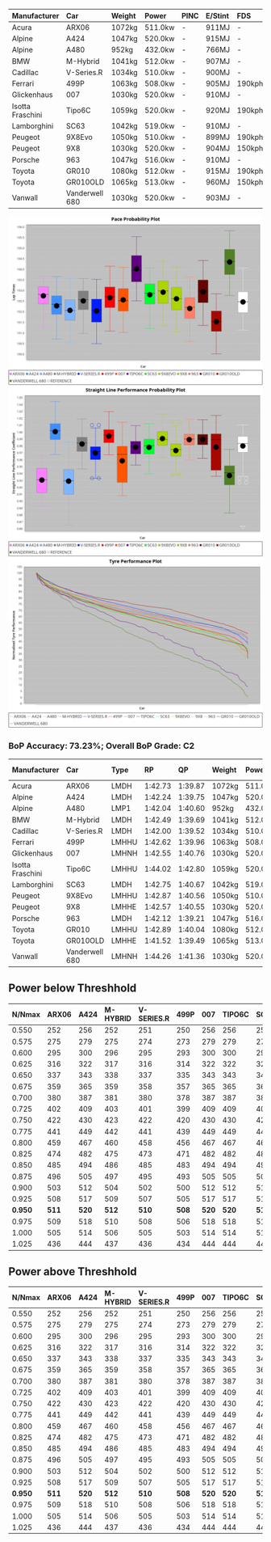 | Manufacturer     | Car            | Weight | Power   | PINC    | E/Stint | FDS     |
|:-|:-|:-|:-|:-|:-|:-|
| Acura            | ARX06          | 1072kg | 511.0kw |    -    | 911MJ   |    -    |
| Alpine           | A424           | 1047kg | 520.0kw |    -    | 915MJ   |    -    |
| Alpine           | A480           | 952kg  | 432.0kw |    -    | 766MJ   |    -    |
| BMW              | M-Hybrid       | 1041kg | 512.0kw |    -    | 907MJ   |    -    |
| Cadillac         | V-Series.R     | 1034kg | 510.0kw |    -    | 900MJ   |    -    |
| Ferrari          | 499P           | 1063kg | 508.0kw |    -    | 905MJ   | 190kph  |
| Glickenhaus      | 007            | 1030kg | 520.0kw |    -    | 910MJ   |    -    |
| Isotta Fraschini | Tipo6C         | 1059kg | 520.0kw |    -    | 920MJ   | 190kph  |
| Lamborghini      | SC63           | 1042kg | 519.0kw |    -    | 910MJ   |    -    |
| Peugeot          | 9X8Evo         | 1050kg | 510.0kw |    -    | 899MJ   | 190kph  |
| Peugeot          | 9X8            | 1030kg | 520.0kw |    -    | 904MJ   | 150kph  |
| Porsche          | 963            | 1047kg | 516.0kw |    -    | 910MJ   |    -    |
| Toyota           | GR010          | 1080kg | 512.0kw |    -    | 915MJ   | 190kph  |
| Toyota           | GR010OLD       | 1065kg | 513.0kw |    -    | 960MJ   | 150kph  |
| Vanwall          | Vanderwell 680 | 1030kg | 520.0kw |    -    | 903MJ   |    -    |

![PACECHART](./IMG/CUSTOM.png)
![STRAIGHTLINEPERFORMANCECHART](./IMG/CUSTOM_sp.png)
![TYREPERFORMANCECHART](./IMG/CUSTOM_tw.png)

### BoP Accuracy: 73.23%; Overall BoP Grade: C2
| Manufacturer     | Car            | Type  | RP      | QP      | Weight | Power¹  | Threshhold | PINC    | Power²   | E/Stint | AVG Vmax  | FDS     | RDLC | L/Stint | BOP-Grade | Model Accuracy | Model Points | Match%  | SimDiff |
|:-|:-|:-|:-|:-|:-|:-|:-|:-|:-|:-|:-|:-|:-|:-|:-|:-|:-|:-|:-|
| Acura            | ARX06          | LMDH  | 1:42.73 | 1:39.87 | 1072kg | 511.0kw | 210.0kph   |    -    | 511.00kw |  911MJ  | 286.30kph |    -    | 1.00 | 33      | +C1       | 100.00%        | 996          | 78.88%  | #       |
| Alpine           | A424           | LMDH  | 1:42.24 | 1:39.75 | 1047kg | 520.0kw | 210.0kph   |    -    | 520.00kw |  915MJ  | 299.11kph |    -    | 1.01 | 33      | -C1       | 100.00%        | 946          | 78.57%  | -0.04   |
| Alpine           | A480           | LMP1  | 1:42.04 | 1:40.60 |  952kg | 432.0kw | 210.0kph   |    -    | 432.00kw |  766MJ  | 285.24kph |    -    | 0.98 | 31      | -C2       | 97.08%         | 1727         | 71.90%  | #       |
| BMW              | M-Hybrid       | LMDH  | 1:42.49 | 1:39.69 | 1041kg | 512.0kw | 210.0kph   |    -    | 512.00kw |  907MJ  | 295.87kph |    -    | 1.02 | 33      | -B2       | 100.00%        | 1998         | 82.58%  | +0.08   |
| Cadillac         | V-Series.R     | LMDH  | 1:42.00 | 1:39.52 | 1034kg | 510.0kw | 210.0kph   |    -    | 510.00kw |  900MJ  | 293.88kph |    -    | 1.03 | 33      | -D1       | 98.11%         | 3991         | 69.46%  | +0.44   |
| Ferrari          | 499P           | LMHHU | 1:42.62 | 1:39.96 | 1063kg | 508.0kw | 210.0kph   |    -    | 508.00kw |  905MJ  | 296.07kph | 190kph  | 1.03 | 33      | ~A1       | 98.72%         | 4180         | 100.00% | -0.07   |
| Glickenhaus      | 007            | LMHNH | 1:42.55 | 1:40.76 | 1030kg | 520.0kw | 210.0kph   |    -    | 520.00kw |  910MJ  | 293.59kph |    -    | 0.97 | 33      | ~A1       | 94.07%         | 2174         | 99.68%  | #       |
| Isotta Fraschini | Tipo6C         | LMHHU | 1:44.02 | 1:42.80 | 1059kg | 520.0kw | 210.0kph   |    -    | 520.00kw |  920MJ  | 295.18kph | 190kph  | 1.05 | 33      | +Ω1       | 97.73%         | 129          | 4.92%   | +0.38   |
| Lamborghini      | SC63           | LMDH  | 1:42.75 | 1:40.67 | 1042kg | 519.0kw | 210.0kph   |    -    | 519.00kw |  910MJ  | 295.82kph |    -    | 1.05 | 33      | ~A1       | 100.00%        | 784          | 97.22%  | +0.10   |
| Peugeot          | 9X8Evo         | LMHHU | 1:42.87 | 1:40.56 | 1050kg | 510.0kw | 210.0kph   |    -    | 510.00kw |  899MJ  | 296.40kph | 190kph  | 1.00 | 33      | +B1       | 100.00%        | 636          | 88.29%  | #       |
| Peugeot          | 9X8            | LMHHE | 1:42.57 | 1:40.55 | 1030kg | 520.0kw | 210.0kph   |    -    | 520.00kw |  904MJ  | 295.08kph | 150kph  | 1.03 | 33      | ~A1       | 99.28%         | 4250         | 99.68%  | +0.28   |
| Porsche          | 963            | LMDH  | 1:42.12 | 1:39.21 | 1047kg | 516.0kw | 210.0kph   |    -    | 516.00kw |  910MJ  | 296.96kph |    -    | 1.01 | 33      | -C2       | 99.91%         | 11713        | 74.69%  | +0.04   |
| Toyota           | GR010          | LMHHU | 1:42.89 | 1:40.04 | 1080kg | 512.0kw | 210.0kph   |    -    | 512.00kw |  915MJ  | 294.83kph | 190kph  | 1.01 | 33      | +B1       | 99.90%         | 3123         | 88.14%  | +0.10   |
| Toyota           | GR010OLD       | LMHHE | 1:41.52 | 1:39.49 | 1065kg | 513.0kw | 210.0kph   |    -    | 513.00kw |  960MJ  | 294.09kph | 150kph  | 1.03 | 33      | -Ω1       | 100.00%        | 730          | 38.08%  | #       |
| Vanwall          | Vanderwell 680 | LMHNH | 1:44.26 | 1:41.36 | 1030kg | 520.0kw | 210.0kph   |    -    | 520.00kw |  903MJ  | 290.24kph |    -    | 1.01 | 33      | +Ω1       | 95.99%         | 527          | 26.40%  | #       |

## Power below Threshhold
| N/Nmax    | ARX06   | A424    | M-HYBRID | V-SERIES.R | 499P    | 007     | TIPO6C  | SC63    | 9X8EVO  | 9X8     | 963     | GR010   | GR010OLD | VANDERWELL 680 | ​     | RPM      | A480    |
|:-|:-|:-|:-|:-|:-|:-|:-|:-|:-|:-|:-|:-|:-|:-|:-|:-|:-|
|  0.550    |  252    |  256    |  252     |  251       |  250    |  256    |  256    |  256    |  251    |  256    |  254    |  252    |  253     |  256           |  ​    |   --     |   -     |
|  0.575    |  275    |  279    |  275     |  274       |  273    |  279    |  279    |  279    |  274    |  279    |  277    |  275    |  276     |  279           |  ​    |   --     |   -     |
|  0.600    |  295    |  300    |  296     |  295       |  293    |  300    |  300    |  299    |  295    |  300    |  298    |  296    |  296     |  300           |  ​    |   --     |   -     |
|  0.625    |  316    |  322    |  317     |  316       |  314    |  322    |  322    |  321    |  316    |  322    |  319    |  317    |  317     |  322           |  ​    |   --     |   -     |
|  0.650    |  337    |  343    |  338     |  337       |  335    |  343    |  343    |  342    |  337    |  343    |  340    |  338    |  338     |  343           |  ​    |   --     |   -     |
|  0.675    |  359    |  365    |  359     |  358       |  357    |  365    |  365    |  364    |  358    |  365    |  362    |  359    |  360     |  365           |  ​    |   --     |   -     |
|  0.700    |  380    |  387    |  381     |  380       |  378    |  387    |  387    |  386    |  380    |  387    |  384    |  381    |  382     |  387           |  ​    |   --     |   -     |
|  0.725    |  402    |  409    |  403     |  401       |  399    |  409    |  409    |  408    |  401    |  409    |  406    |  403    |  403     |  409           |  ​    |   --     |   -     |
|  0.750    |  422    |  430    |  423     |  422       |  420    |  430    |  430    |  429    |  422    |  430    |  427    |  423    |  424     |  430           |  ​    |   --     |   -     |
|  0.775    |  441    |  449    |  442     |  441       |  439    |  449    |  449    |  448    |  441    |  449    |  446    |  442    |  443     |  449           |  ​    |  5000    |  254    |
|  0.800    |  459    |  467    |  460     |  458       |  456    |  467    |  467    |  466    |  458    |  467    |  463    |  460    |  461     |  467           |  ​    |  5500    |  300    |
|  0.825    |  474    |  482    |  475     |  473       |  471    |  482    |  482    |  481    |  473    |  482    |  478    |  475    |  476     |  482           |  ​    |  6000    |  335    |
|  0.850    |  485    |  494    |  486     |  485       |  483    |  494    |  494    |  493    |  485    |  494    |  490    |  486    |  487     |  494           |  ​    |  6500    |  378    |
|  0.875    |  496    |  505    |  497     |  495       |  493    |  505    |  505    |  504    |  495    |  505    |  501    |  497    |  498     |  505           |  ​    |  7000    |  422    |
|  0.900    |  503    |  512    |  504     |  502       |  500    |  512    |  512    |  511    |  502    |  512    |  508    |  504    |  505     |  512           |  ​    |  7500    |  433    |
|  0.925    |  508    |  517    |  509     |  507       |  505    |  517    |  517    |  516    |  507    |  517    |  513    |  509    |  510     |  517           |  ​    |  8000    |  429    |
| **0.950** | **511** | **520** | **512**  | **510**    | **508** | **520** | **520** | **519** | **510** | **520** | **516** | **512** | **513**  | **520**        | **​** | **8500** | **432** |
|  0.975    |  509    |  518    |  510     |  508       |  506    |  518    |  518    |  517    |  508    |  518    |  514    |  510    |  511     |  518           |  ​    |  9000    |  216    |
|  1.000    |  505    |  514    |  506     |  505       |  503    |  514    |  514    |  513    |  505    |  514    |  510    |  506    |  507     |  514           |  ​    |   --     |   -     |
|  1.025    |  436    |  444    |  437     |  436       |  434    |  444    |  444    |  443    |  436    |  444    |  441    |  437    |  438     |  444           |  ​    |   --     |   -     |

## Power above Threshhold
| N/Nmax    | ARX06   | A424    | M-HYBRID | V-SERIES.R | 499P    | 007     | TIPO6C  | SC63    | 9X8EVO  | 9X8     | 963     | GR010   | GR010OLD | VANDERWELL 680 | ​     | RPM      | A480    |
|:-|:-|:-|:-|:-|:-|:-|:-|:-|:-|:-|:-|:-|:-|:-|:-|:-|:-|
|  0.550    |  252    |  256    |  252     |  251       |  250    |  256    |  256    |  256    |  251    |  256    |  254    |  252    |  253     |  256           |  ​    |   --     |   -     |
|  0.575    |  275    |  279    |  275     |  274       |  273    |  279    |  279    |  279    |  274    |  279    |  277    |  275    |  276     |  279           |  ​    |   --     |   -     |
|  0.600    |  295    |  300    |  296     |  295       |  293    |  300    |  300    |  299    |  295    |  300    |  298    |  296    |  296     |  300           |  ​    |   --     |   -     |
|  0.625    |  316    |  322    |  317     |  316       |  314    |  322    |  322    |  321    |  316    |  322    |  319    |  317    |  317     |  322           |  ​    |   --     |   -     |
|  0.650    |  337    |  343    |  338     |  337       |  335    |  343    |  343    |  342    |  337    |  343    |  340    |  338    |  338     |  343           |  ​    |   --     |   -     |
|  0.675    |  359    |  365    |  359     |  358       |  357    |  365    |  365    |  364    |  358    |  365    |  362    |  359    |  360     |  365           |  ​    |   --     |   -     |
|  0.700    |  380    |  387    |  381     |  380       |  378    |  387    |  387    |  386    |  380    |  387    |  384    |  381    |  382     |  387           |  ​    |   --     |   -     |
|  0.725    |  402    |  409    |  403     |  401       |  399    |  409    |  409    |  408    |  401    |  409    |  406    |  403    |  403     |  409           |  ​    |   --     |   -     |
|  0.750    |  422    |  430    |  423     |  422       |  420    |  430    |  430    |  429    |  422    |  430    |  427    |  423    |  424     |  430           |  ​    |   --     |   -     |
|  0.775    |  441    |  449    |  442     |  441       |  439    |  449    |  449    |  448    |  441    |  449    |  446    |  442    |  443     |  449           |  ​    |  5000    |  254    |
|  0.800    |  459    |  467    |  460     |  458       |  456    |  467    |  467    |  466    |  458    |  467    |  463    |  460    |  461     |  467           |  ​    |  5500    |  300    |
|  0.825    |  474    |  482    |  475     |  473       |  471    |  482    |  482    |  481    |  473    |  482    |  478    |  475    |  476     |  482           |  ​    |  6000    |  335    |
|  0.850    |  485    |  494    |  486     |  485       |  483    |  494    |  494    |  493    |  485    |  494    |  490    |  486    |  487     |  494           |  ​    |  6500    |  378    |
|  0.875    |  496    |  505    |  497     |  495       |  493    |  505    |  505    |  504    |  495    |  505    |  501    |  497    |  498     |  505           |  ​    |  7000    |  422    |
|  0.900    |  503    |  512    |  504     |  502       |  500    |  512    |  512    |  511    |  502    |  512    |  508    |  504    |  505     |  512           |  ​    |  7500    |  433    |
|  0.925    |  508    |  517    |  509     |  507       |  505    |  517    |  517    |  516    |  507    |  517    |  513    |  509    |  510     |  517           |  ​    |  8000    |  429    |
| **0.950** | **511** | **520** | **512**  | **510**    | **508** | **520** | **520** | **519** | **510** | **520** | **516** | **512** | **513**  | **520**        | **​** | **8500** | **432** |
|  0.975    |  509    |  518    |  510     |  508       |  506    |  518    |  518    |  517    |  508    |  518    |  514    |  510    |  511     |  518           |  ​    |  9000    |  216    |
|  1.000    |  505    |  514    |  506     |  505       |  503    |  514    |  514    |  513    |  505    |  514    |  510    |  506    |  507     |  514           |  ​    |   --     |   -     |
|  1.025    |  436    |  444    |  437     |  436       |  434    |  444    |  444    |  443    |  436    |  444    |  441    |  437    |  438     |  444           |  ​    |   --     |   -     |
